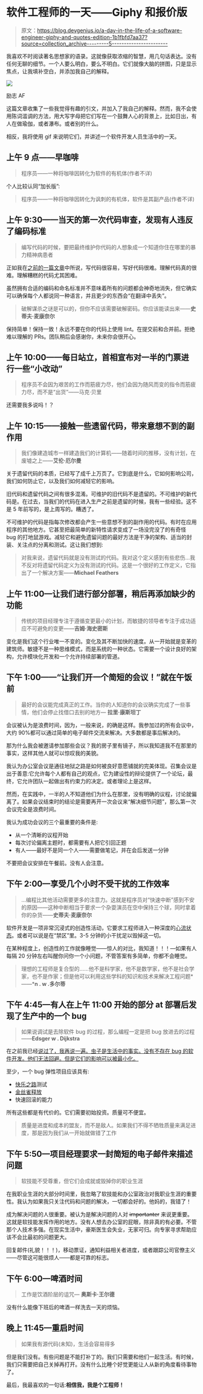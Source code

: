 # 软件工程师的一天——Giphy 和报价版

> 原文：<https://blog.devgenius.io/a-day-in-the-life-of-a-software-engineer-giphy-and-quotes-edition-1b1fbfd7aa37?source=collection_archive---------5----------------------->

我喜欢不时阅读著名思想家的语录。这就像获取浓缩的智慧，用几句话表达。没有任何无聊的细节。一个人要么明白，要么不明白。它们就像大脑的拼图，只是显示焦点，让我填补空白，并添加我自己的解释。

![](img/7c1182bbbd2a7af72b3c6611f3066c83.png)

励志 AF

这篇文章收集了一些我觉得有趣的引文，并加入了我自己的解释。然而，我不会使用陈词滥调的方法，用大写字母把它们写在一个鼓舞人心的背景上，比如日出，有人在做瑜伽，或者瀑布。或者别的什么。

相反，我将使用 gif 来说明它们，并讲述一个软件开发人员生活中的一天。

## 上午 9 点——早咖啡

> 程序员——一种将咖啡因转化为软件的有机体(作者不详)

个人比较认同“加长版”:

> 程序员——一种将咖啡因转化为讽刺的有机体，软件是其副产品(作者不详)

## 上午 9:30——当天的第一次代码审查，发现有人违反了编码标准

> 编写代码的时候，要把最终维护你代码的人想象成一个知道你住在哪里的暴力精神病患者

正如我在[之前的一篇文章](https://medium.com/@motanelu/the-5-stages-of-debugging-and-what-can-we-learn-from-them-c9f28a0b9d31)中所说，写代码很容易，写好代码很难。理解代码真的很难。理解糟糕的代码尤其困难。

虽然拥有合适的编码和命名标准并不意味着所有的问题都会神奇地消失，但它确实可以确保每个人都说同一种语言，并且更少的东西会“在翻译中丢失”。

> 破解谋杀之谜是可以的，但你不应该需要破解密码。你应该能读出来——**史蒂夫·麦康奈尔**

保持简单！保持一致！永远不要在你的代码上使用 lint。在提交前和合并前。拒绝难以理解的 PRs。团队稍后会感谢你，未来你会很开心。

## 上午 10:00——每日站立，首相宣布对一半的门票进行一些“小改动”

> 程序员不会因为艰苦的工作而筋疲力尽，他们会因为随风而变的指令而筋疲力尽，而不是“出货”——马克·贝里

还需要我多说吗！？

## 上午 10:15——接触一些遗留代码，带来意想不到的副作用

> 我们像建造城市一样建造我们的计算机——随着时间的推移，没有计划，在废墟之上——**艾伦·厄尔曼**

关于遗留代码的本质，已经写了成千上万页了。它到底是什么，它如何影响公司，我们如何防止它，以及我们如何减轻它的影响。

旧代码和遗留代码之间有很多混淆。可维护的旧代码不是遗留的。不可维护的新代码是。在过去，当我们的代码在进入生产之前是遗留的时候，我有一些经验。这不是 5 年前写的，是上周写的。糟透了。

不可维护的代码是指每次修改都会产生一些意想不到的副作用的代码。有时在应用程序的其他地方。它甚至把最简单的新特性请求变成了一场没完没了的有奇怪 bug 的打地鼠游戏。减轻它和避免遗留问题的最好方法是干净的架构、适当的封装、关注点的分离和测试。这让我们想到:

> 对我来说，遗留代码就是没有测试的代码。我对这个定义感到有些悲伤…我不反对将遗留代码定义为没有测试的代码。这是一个很好的工作定义，它指出了一个解决方案——**Michael Feathers**

## 上午 11:00—让我们进行部分部署，稍后再添加缺少的功能

> 传统的项目经理专注于遵循变更最小的计划，而敏捷的领导者专注于成功适应不可避免的变更——**吉姆·海史密斯**

变化是我们这个行业唯一不变的。变化及其不断加快的速度。从一开始就是变革的建筑师。敏捷不是一种思维模式，而是系统的一种状态。它需要一个设计良好的架构，允许模块化开发和一个允许持续部署的管道。

## 下午 1:00——“让我们开一个简短的会议！”就在午饭前

> 最好的会议能完成真正的工作。当你的人知道你的会议确实完成了一些事情，他们会停止找借口去别的地方— **拉里·康斯坦丁**

会议被认为是浪费时间，因为，一般来说，的确是这样。我参加过的所有会议中，大约 90%都可以通过简单的电子邮件交流来解决。大多数都是事后解决的。

那为什么我会被邀请参加那些会议？我的房子里有镜子，所以我知道我不在那里的事实，这样其他人就可以惊叹我的美貌。

我认为办公室会议是通往地狱之路是如何被良好意愿铺就的完美体现。召集会议是出于善意:它允许每个人都有自己的观点，它为建设性的辩论提供了一个论坛，最终，它允许团队一起做出有约束力的决定。或者理论上是这样。

然而，在实践中，一半的人不知道他们为什么在那里，没有明确的议程，讨论就偏离了。如果会议结束时的结论是需要再开一次会议来“解决细节问题”，那么第一次会议完全是浪费时间。

我认为成功会议的三个最重要的条件是:

*   从一个清晰的议程开始
*   每次讨论偏离主题时，都需要有人把它引回正题
*   有人——最好不是同一个人——需要做笔记，并在会后发送一分钟

不要把会议安排在午餐前。没有人会注意。

## 下午 2:00—享受几个小时不受干扰的工作效率

> …编程比其他活动需要更多的注意力。这就是程序员对“快速中断”感到不安的原因——这种中断相当于要求一个杂耍演员在空中保持三个球，同时拿着你的杂货——**史蒂夫·麦康奈尔**

软件开发是一项非常沉浸式的创造性活动，它要求工程师进入一种深度的[心流状态](https://en.wikipedia.org/wiki/Flow_(psychology))。或者可以说是在“禁区”里。3-5 分钟的小干扰足以毁掉这一切。

在某种程度上，创造性的工作就像睡觉——惊人的对比，我知道！！！—如果有人每隔 20 分钟左右叫醒你问你一个小问题，不管答案有多简单，你都不会睡觉。

> 理想的工程师是复合型的……他不是科学家，他不是数学家，他不是社会学家，也不是作家；但是他可以利用这些学科的知识和技术来解决工程问题*——***n . w .多尔蒂**

## 下午 4:45—有人在上午 11:00 开始的部分 at 部署后发现了生产中的一个 bug

> 如果说调试是去除软件 bug 的过程，那么编程一定是把 bug 放进去的过程——**Edsger w . Dijkstra**

在之前我已经[说过了，我再说一遍。虫子是生活中的事实。没有不存在 bug 的软件开发。他们无法回避。但是它们的影响可以被最小化。](https://medium.com/@motanelu/the-5-stages-of-debugging-and-what-can-we-learn-from-them-c9f28a0b9d31)

至少，一个 bug 弹性项目应该具有:

*   [快乐之路](https://en.wikipedia.org/wiki/Happy_path)测试
*   [金丝雀释放](https://martinfowler.com/bliki/CanaryRelease.html)
*   快速回滚的能力

所有这些都是有代价的。它们需要初始投资。质量可不便宜。

> 质量是进度和成本的盟友，而不是敌人。如果我们不得不牺牲质量来满足进度，那是因为我们从一开始就做错了工作

## 下午 5:50—项目经理要求一封简短的电子邮件来描述问题

> 软技能不受尊重，但它们会成就或毁掉你的职业生涯

在我职业生涯的大部分时间里，我忽略了软技能和办公室政治对我职业生涯的重要性。我认为如果我只关注代码和问题的解决，一切都会好的。他妈的，我错了！

成为解决问题的人很重要。被认为是解决问题的人对 i̶m̶p̶o̶r̶t̶a̶n̶t̶e̶r 来说更重要。这就是软技能发挥作用的地方。没有人想去办公室的屁眼，除非真的有必要。不管那个人技术多强。在现实生活中，豪斯医生会失业，无家可归。向专家寻求帮助应该不会比最初的问题更大。

回复邮件(礼貌！！！)，移动票证，通知利益相关者进度，或者跟踪公司官僚主义——尽管这可能很烦人——都是可靠的标志。

## 下午 6:00—啤酒时间

> 工作是饮酒阶层的诅咒― **奥斯卡·王尔德**

没有什么能像下班后的啤酒一样洗去一天的烦恼。

## 晚上 11:45—重启时间

> 如果我有源代码(未知)，生活会容易得多

但是我们没有。有些问题是不能打补丁的。我们只需要和他们一起生活。有时候，我们只需要把自己关掉再打开。没有什么比睡个好觉更能让人从新的角度看待事物了。

最后，我最喜欢的一句话:**相信我，我是个工程师！**